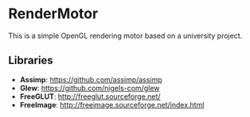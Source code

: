 # RenderMotor

This is a simple OpenGL rendering motor based on a university project.

## Libraries

* **Assimp**: <https://github.com/assimp/assimp>
* **Glew**: <https://github.com/nigels-com/glew>
* **FreeGLUT**: <http://freeglut.sourceforge.net/>
* **FreeImage**: <http://freeimage.sourceforge.net/index.html>